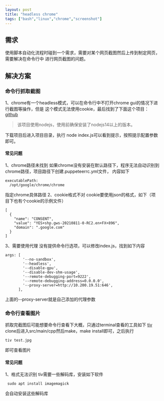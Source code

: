 ```yaml
---
layout: post
title: "headless chrome"
tags: ["bash","linux","chrome","screenshot"]
---
```


## 需求
使用脚本自动化流程时碰到一个需求，需要对某个网页截图然后上传到制定网页，需要解决在命令行中
进行网页截图的问题。

## 解决方案
### 命令行抓取截图
1、chrome有一个headless模式，可以在命令行中不打开chrome gui的情况下进行截图等操作，但是
这个模式无法使用cookie，最后找到了下面这个项目：
[github](https://github.com/NeverMendel/chrome-headless-screenshots)

> 该项目使用nodejs，使用前确保安装了nodejs14以上的版本。

下载项目后进入项目目录，执行 node index.js可以看到提示，按照提示配置参数即可。

#### 常见问题
1、chrome路径未找到
    如果chrome没有安装在默认路径下，程序无法自动识别到chrome路径，项目路径下创建.puppeteerrc.yml文件，
内容如下
```shell
executablePath:
  /opt/google/chrome/chrome
```
指定chrome具体路径
2、cookie格式不对
    cookie要使用json的格式，如下（项目下也有个cookie的示例文件）
```shell
[
  {
    "name": "CONSENT",
    "value": "YES+shp.gws-20210811-0-RC2.en+FX+896",
    "domain": ".google.com"
  }
]
```
3、需要使用代理
    没有提供命令行选项，可以修改index.js，找到如下内容
```shell
args: [
        '--no-sandbox',
        '--headless',
        '--disable-gpu',
        '--disable-dev-shm-usage',
        '--remote-debugging-port=9222',
        '--remote-debugging-address=0.0.0.0',
        '--proxy-server=http://10.200.19.51:646',
      ],
```
上面的--proxy-server就是自己添加的代理参数

### 命令行查看图片
抓取完截图后可能想要命令行查看下大概，只通过terminal查看的工具如下
[tiv](https://github.com/stefanhaustein/TerminalImageViewer.git)
clone后进入src/main/cpp然后make，make install即可，之后执行
```shell
tiv test.jpg
```
即可查看图片

#### 常见问题
1、格式无法识别
tiv需要一些解码库，安装如下软件
```shell
 sudo apt install imagemagick
```
会自动安装这些解码库